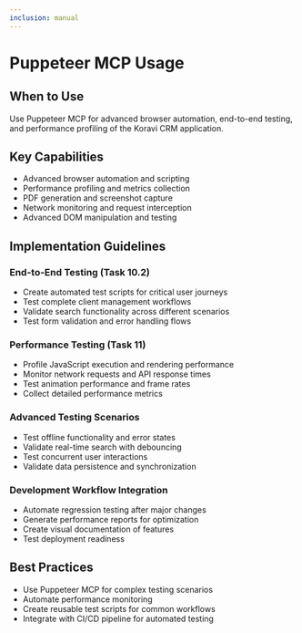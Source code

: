 ```yaml
---
inclusion: manual
---
```


# Puppeteer MCP Usage

## When to Use
Use Puppeteer MCP for advanced browser automation, end-to-end testing, and performance profiling of the Koravi CRM application.

## Key Capabilities
- Advanced browser automation and scripting
- Performance profiling and metrics collection
- PDF generation and screenshot capture
- Network monitoring and request interception
- Advanced DOM manipulation and testing

## Implementation Guidelines

### End-to-End Testing (Task 10.2)
- Create automated test scripts for critical user journeys
- Test complete client management workflows
- Validate search functionality across different scenarios
- Test form validation and error handling flows

### Performance Testing (Task 11)
- Profile JavaScript execution and rendering performance
- Monitor network requests and API response times
- Test animation performance and frame rates
- Collect detailed performance metrics

### Advanced Testing Scenarios
- Test offline functionality and error states
- Validate real-time search with debouncing
- Test concurrent user interactions
- Validate data persistence and synchronization

### Development Workflow Integration
- Automate regression testing after major changes
- Generate performance reports for optimization
- Create visual documentation of features
- Test deployment readiness

## Best Practices
- Use Puppeteer MCP for complex testing scenarios
- Automate performance monitoring
- Create reusable test scripts for common workflows
- Integrate with CI/CD pipeline for automated testing
